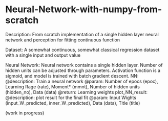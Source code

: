 # Neural-Network-with-numpy-from-scratch
Description: From scratch implementation of a single hidden layer neural network and perception for fitting continuous function

Dataset: A somewhat continuous, somewhat classical regression dataset with a single input and output value

Neural Network: Neural network contains a single hidden layer. Number of hidden units can be adjusted through parameters. Activation function is a  sigmoid, and model is trained with batch gradient descent.
  NN:
    @description: Train a neural network
    @param: Number of epocs (epoc), Learning Rage (rate), Moment* (mmnt), Number of hidden units (hidden_no), Data (data)
    @return: Learning weights
  plot_NN_result:
    @description: plot result for the final fit
    @param: Input Wights (input_W_predicted, inner_W_predicted), Data (data), Title (title) 

(work in progress)
